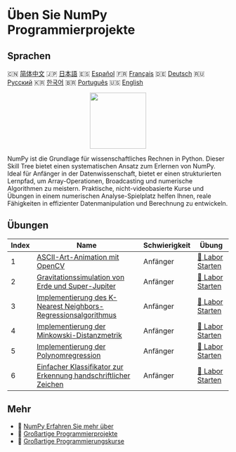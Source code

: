 # Üben Sie NumPy Programmierprojekte

## Sprachen

🇨🇳 [简体中文](README_zh.md) 🇯🇵 [日本語](README_ja.md) 🇪🇸 [Español](README_es.md) 🇫🇷 [Français](README_fr.md) 🇩🇪 [Deutsch](README_de.md) 🇷🇺 [Русский](README_ru.md) 🇰🇷 [한국어](README_ko.md) 🇧🇷 [Português](README_pt.md) 🇺🇸 [English](README.md) 

<div align="center">
<img width="128px" src="https://file.labex.io/path/gdqX0QgXsYjL.png">
</div>

NumPy ist die Grundlage für wissenschaftliches Rechnen in Python. Dieser Skill Tree bietet einen systematischen Ansatz zum Erlernen von NumPy. Ideal für Anfänger in der Datenwissenschaft, bietet er einen strukturierten Lernpfad, um Array-Operationen, Broadcasting und numerische Algorithmen zu meistern. Praktische, nicht-videobasierte Kurse und Übungen in einem numerischen Analyse-Spielplatz helfen Ihnen, reale Fähigkeiten in effizienter Datenmanipulation und Berechnung zu entwickeln.

## Übungen

|   Index | Name                                                                                                                                                          | Schwierigkeit   | Übung                                                                                                           |
|---------|---------------------------------------------------------------------------------------------------------------------------------------------------------------|-----------------|-----------------------------------------------------------------------------------------------------------------|
|       1 | [ASCII-Art-Animation mit OpenCV](https://labex.io/de/courses/project-ascii-art-animation-with-opencv)                                                         | Anfänger        | [🚀 Labor Starten](https://labex.io/de/courses/project-ascii-art-animation-with-opencv)                         |
|       2 | [Gravitationssimulation von Erde und Super-Jupiter](https://labex.io/de/courses/project-gravitational-simulation-of-earth-and-super-jupiter)                  | Anfänger        | [🚀 Labor Starten](https://labex.io/de/courses/project-gravitational-simulation-of-earth-and-super-jupiter)     |
|       3 | [Implementierung des K-Nearest Neighbors-Regressionsalgorithmus](https://labex.io/de/courses/project-k-nearest-neighbors-regression-algorithm-implementation) | Anfänger        | [🚀 Labor Starten](https://labex.io/de/courses/project-k-nearest-neighbors-regression-algorithm-implementation) |
|       4 | [Implementierung der Minkowski-Distanzmetrik](https://labex.io/de/courses/project-implementing-minkowski-distance-metric)                                     | Anfänger        | [🚀 Labor Starten](https://labex.io/de/courses/project-implementing-minkowski-distance-metric)                  |
|       5 | [Implementierung der Polynomregression](https://labex.io/de/courses/project-polynomial-regression-implementation-and-application)                             | Anfänger        | [🚀 Labor Starten](https://labex.io/de/courses/project-polynomial-regression-implementation-and-application)    |
|       6 | [Einfacher Klassifikator zur Erkennung handschriftlicher Zeichen](https://labex.io/de/courses/project-simple-handwritten-character-recognition-classifier)    | Anfänger        | [🚀 Labor Starten](https://labex.io/de/courses/project-simple-handwritten-character-recognition-classifier)     |

## Mehr

- 🔗 [NumPy Erfahren Sie mehr über](https://labex.io/de/skilltrees/numpy)
- 🔗 [Großartige Programmierprojekte](https://github.com/labex-labs/awesome-programming-projects)
- 🔗 [Großartige Programmierungskurse](https://github.com/labex-labs/awesome-programming-courses)


